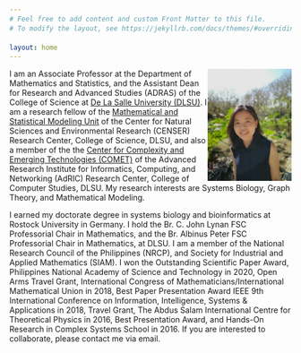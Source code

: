 ```yaml
---
# Feel free to add content and custom Front Matter to this file.
# To modify the layout, see https://jekyllrb.com/docs/themes/#overriding-theme-defaults

layout: home
---
```

<img src='./assets/profile.jpg' width='150' height='200' align='right' /> I am an Associate Professor at the Department of Mathematics and Statistics, and the Assistant Dean for Research and Advanced Studies (ADRAS) of the College of Science at [De La Salle University (DLSU)](https://www.dlsu.edu.ph/). I am a research fellow of the [Mathematical and Statistical Modeling Unit](https://www.dlsu.edu.ph/colleges/cos/departments/mathematics/mathematical-and-statistical-modeling-unit/) of the Center for Natural Sciences and Environmental Research (CENSER) Research Center, College of Science, DLSU, and also a member of the the [Center for Complexity and Emerging Technologies (COMET)](https://comet.dlsu.edu.ph/) of the Advanced Research Institute for Informatics, Computing, and Networking (AdRIC) Research Center, College of Computer Studies, DLSU. My research interests are Systems Biology, Graph Theory, and Mathematical Modeling.

I earned my doctorate degree in systems biology and bioinformatics at Rostock University in Germany. I hold the Br. C. John Lynan FSC Professorial Chair in Mathematics, and the Br. Albinus Peter FSC Professorial Chair in Mathematics, at DLSU. I am a member of the National Research Council of the Philippines (NRCP), and Society for Industrial and Applied Mathematics (SIAM). I won the Outstanding Scientific Paper Award, Philippines National Academy of Science and Technology in 2020, Open Arms Travel Grant, International Congress of Mathematicians/International Mathematical Union in 2018, Best Paper Presentation Award
IEEE 9th International Conference on Information, Intelligence, Systems & Applications in 2018, Travel Grant, The Abdus Salam International Centre for Theoretical Physics in 2016, Best Presentation Award, and Hands-On Research in Complex Systems School in 2016. If you are interested to collaborate, please contact me via email.

<i class="fa-brands fa-github"></i>
